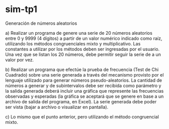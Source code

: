 # sim-tp1
Generación de números aleatorios

a) Realizar un programa de genere una serie de 20 números aleatorios entre 0 y 9999 (4 dígitos) a partir de un valor numérico indicado como raíz, utilizando los métodos congruenciales mixto y multiplicativo. Las constantes a utilizar por los métodos deben ser ingresadas por el usuario.
Una vez que se listan los 20 números, debe permitir seguir la serie de a un valor por vez.

b) Realizar un programa que efectúe la prueba de frecuencia (Test de Chi Cuadrado) sobre una serie generada a través del mecanismo provisto por el lenguaje utilizado para generar números pseudo-aleatorios. La cantidad de números a generar y de subintervalos debe ser recibida como parámetro y la salida generada deberá incluir una gráfica que represente las frecuencias observadas y esperadas (la gráfica se aceptará que se genere en base a un archivo de salida del programa, en Excel).
La serie generada debe poder ser vista (bajar a archivo o visualizar en pantalla).

c) Lo mismo que el punto anterior, pero utilizando el método congruencial mixto.

